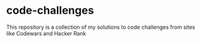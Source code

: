# code-challenges

This repository is a collection of my solutions to code challenges from sites like Codewars and Hacker Rank 
